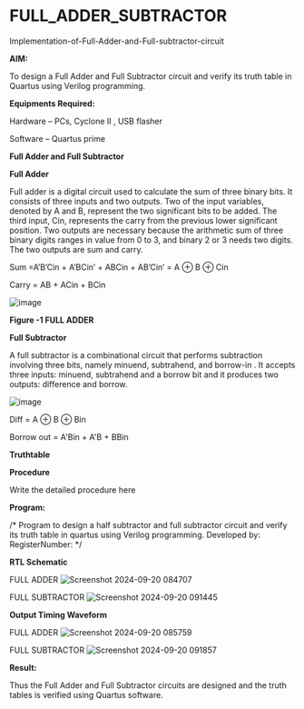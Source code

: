 # FULL_ADDER_SUBTRACTOR

Implementation-of-Full-Adder-and-Full-subtractor-circuit

**AIM:**

To design a Full Adder and Full Subtractor circuit and verify its truth table in Quartus using Verilog programming.

**Equipments Required:**

Hardware – PCs, Cyclone II , USB flasher

Software – Quartus prime

**Full Adder and Full Subtractor**

**Full Adder**

Full adder is a digital circuit used to calculate the sum of three binary bits. It consists of three inputs and two outputs. Two of the input variables, denoted by A and B, represent the two significant bits to be added. The third input, Cin, represents the carry from the previous lower significant position. Two outputs are necessary because the arithmetic sum of three binary digits ranges in value from 0 to 3, and binary 2 or 3 needs two digits. The two outputs are sum and carry.

Sum =A’B’Cin + A’BCin’ + ABCin + AB’Cin’ = A ⊕ B ⊕ Cin 

Carry = AB + ACin + BCin

![image](https://github.com/naavaneetha/FULL_ADDER_SUBTRACTOR/assets/154305477/0f30ba51-5ffb-4198-845f-18e054f675e7)

**Figure -1 FULL ADDER**

**Full Subtractor**

A full subtractor is a combinational circuit that performs subtraction involving three bits, namely minuend, subtrahend, and borrow-in . It accepts three inputs: minuend, subtrahend and a borrow bit and it produces two outputs: difference and borrow.

![image](https://github.com/naavaneetha/FULL_ADDER_SUBTRACTOR/assets/154305477/02b24f51-ab51-4304-9ad6-7b81ffc1ead5)

Diff = A ⊕ B ⊕ Bin 

Borrow out = A'Bin + A'B + BBin

**Truthtable**

**Procedure**

Write the detailed procedure here

**Program:**

/* Program to design a half subtractor and full subtractor circuit and verify its truth table in quartus using Verilog programming. Developed by: RegisterNumber:
*/

**RTL Schematic**

FULL ADDER
![Screenshot 2024-09-20 084707](https://github.com/user-attachments/assets/d6dacc78-20eb-475d-8c1d-32b01eb660ff)

FULL SUBTRACTOR
![Screenshot 2024-09-20 091445](https://github.com/user-attachments/assets/f4d22e08-58d0-49e8-8f69-17e3bbbd21ff)


**Output Timing Waveform**

FULL ADDER
![Screenshot 2024-09-20 085759](https://github.com/user-attachments/assets/45253411-0700-41c8-a943-0091a08046b9)

FULL SUBTRACTOR
![Screenshot 2024-09-20 091857](https://github.com/user-attachments/assets/e03f8152-ffe3-48fb-a166-51ee8edb0b33)


**Result:**

Thus the Full Adder and Full Subtractor circuits are designed and the truth tables is verified using Quartus software.



